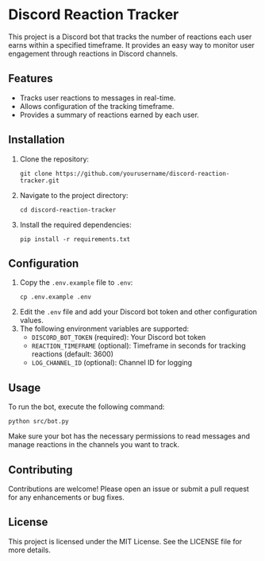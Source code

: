 # Discord Reaction Tracker

This project is a Discord bot that tracks the number of reactions each user earns within a specified timeframe. It provides an easy way to monitor user engagement through reactions in Discord channels.

## Features

- Tracks user reactions to messages in real-time.
- Allows configuration of the tracking timeframe.
- Provides a summary of reactions earned by each user.

## Installation

1. Clone the repository:
   ```
   git clone https://github.com/yourusername/discord-reaction-tracker.git
   ```
2. Navigate to the project directory:
   ```
   cd discord-reaction-tracker
   ```
3. Install the required dependencies:
   ```
   pip install -r requirements.txt
   ```

## Configuration

1. Copy the `.env.example` file to `.env`:
   ```
   cp .env.example .env
   ```
2. Edit the `.env` file and add your Discord bot token and other configuration values.
3. The following environment variables are supported:
   - `DISCORD_BOT_TOKEN` (required): Your Discord bot token
   - `REACTION_TIMEFRAME` (optional): Timeframe in seconds for tracking reactions (default: 3600)
   - `LOG_CHANNEL_ID` (optional): Channel ID for logging

## Usage

To run the bot, execute the following command:
```
python src/bot.py
```

Make sure your bot has the necessary permissions to read messages and manage reactions in the channels you want to track.

## Contributing

Contributions are welcome! Please open an issue or submit a pull request for any enhancements or bug fixes.

## License

This project is licensed under the MIT License. See the LICENSE file for more details.